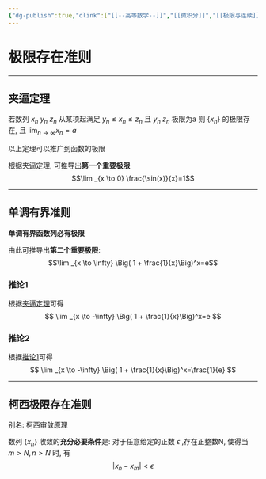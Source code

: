 ```yaml
---
{"dg-publish":true,"dlink":["[[--高等数学--]]","[[微积分]]","[[极限与连续]]"],"tags":null,"permalink":"/038-数字科学/math/微积分/极限/极限存在准则/","dgPassFrontmatter":true}
---
```



# 极限存在准则

---
## 夹逼定理
若数列 ${x_n}$  ${y_n}$  ${z_n}$ 从某项起满足 $y_n \leq x_n \leq z_n$ 且 ${y_n}$  ${z_n}$ 极限为a
则 $\{x_n\}$ 的极限存在, 且 $\displaystyle\lim _{n \to \infty} x_n=a$ 

以上定理可以推广到函数的极限

根据夹逼定理, 可推导出**第一个重要极限**
$$\lim _{x \to 0}   \frac{\sin(x)}{x}=1$$

 ---
## 单调有界准则

**单调有界函数列必有极限**

由此可推导出**第二个重要极限**:
$$\lim _{x \to \infty} \Big( 1 + \frac{1}{x}\Big)^x=e$$

### 推论1
根据[夹逼定理](#夹逼定理)可得
$$
\lim _{x \to -\infty} \Big( 1 + \frac{1}{x}\Big)^x=e
$$
### 推论2
根据[推论1](#推论1)可得
$$
\lim _{x \to -\infty} \Big( 1 + \frac{1}{x}\Big)^x=\frac{1}{e}
$$

---
## 柯西极限存在准则
别名: 柯西审敛原理

数列 $\{x_n\}$ 收敛的**充分必要条件**是: 
对于任意给定的正数 $\epsilon$ ,存在正整数N, 使得当 $m>N, n>N$ 时, 有 $$|x_n-x_m|<\epsilon$$
